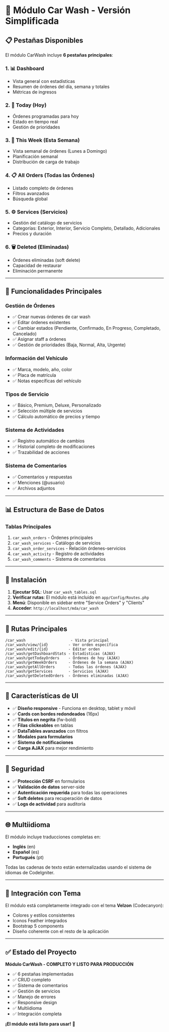 # 🚗 Módulo Car Wash - Versión Simplificada

## 📋 **Pestañas Disponibles**

El módulo CarWash incluye **6 pestañas principales**:

### 1. 📊 **Dashboard**
- Vista general con estadísticas
- Resumen de órdenes del día, semana y totales
- Métricas de ingresos

### 2. 📅 **Today (Hoy)**
- Órdenes programadas para hoy
- Estado en tiempo real
- Gestión de prioridades

### 3. 📆 **This Week (Esta Semana)** 
- Vista semanal de órdenes (Lunes a Domingo)
- Planificación semanal
- Distribución de carga de trabajo

### 4. 📋 **All Orders (Todas las Órdenes)**
- Listado completo de órdenes
- Filtros avanzados
- Búsqueda global

### 5. ⚙️ **Services (Servicios)**
- Gestión del catálogo de servicios
- Categorías: Exterior, Interior, Servicio Completo, Detallado, Adicionales
- Precios y duración

### 6. 🗑️ **Deleted (Eliminadas)**
- Órdenes eliminadas (soft delete)
- Capacidad de restaurar
- Eliminación permanente

---

## 🔧 **Funcionalidades Principales**

### **Gestión de Órdenes**
- ✅ Crear nuevas órdenes de car wash
- ✅ Editar órdenes existentes
- ✅ Cambiar estados (Pendiente, Confirmado, En Progreso, Completado, Cancelado)
- ✅ Asignar staff a órdenes
- ✅ Gestión de prioridades (Baja, Normal, Alta, Urgente)

### **Información del Vehículo**
- ✅ Marca, modelo, año, color
- ✅ Placa de matrícula
- ✅ Notas específicas del vehículo

### **Tipos de Servicio**
- ✅ Básico, Premium, Deluxe, Personalizado
- ✅ Selección múltiple de servicios
- ✅ Cálculo automático de precios y tiempo

### **Sistema de Actividades**
- ✅ Registro automático de cambios
- ✅ Historial completo de modificaciones
- ✅ Trazabilidad de acciones

### **Sistema de Comentarios**
- ✅ Comentarios y respuestas
- ✅ Menciones (@usuario)
- ✅ Archivos adjuntos

---

## 📊 **Estructura de Base de Datos**

### **Tablas Principales**
1. `car_wash_orders` - Órdenes principales
2. `car_wash_services` - Catálogo de servicios
3. `car_wash_order_services` - Relación órdenes-servicios
4. `car_wash_activity` - Registro de actividades
5. `car_wash_comments` - Sistema de comentarios

---

## 🚀 **Instalación**

1. **Ejecutar SQL**: Usar `car_wash_tables.sql`
2. **Verificar rutas**: El módulo está incluido en `app/Config/Routes.php`
3. **Menú**: Disponible en sidebar entre "Service Orders" y "Clients"
4. **Acceder**: `http://localhost/mda/car_wash`

---

## 🎯 **Rutas Principales**

```
/car_wash                    - Vista principal
/car_wash/view/{id}         - Ver orden específica
/car_wash/edit/{id}         - Editar orden
/car_wash/getDashboardStats - Estadísticas (AJAX)
/car_wash/getTodayOrders    - Órdenes de hoy (AJAX)
/car_wash/getWeekOrders     - Órdenes de la semana (AJAX)
/car_wash/getAllOrders      - Todas las órdenes (AJAX) 
/car_wash/getServices       - Servicios (AJAX)
/car_wash/getDeletedOrders  - Órdenes eliminadas (AJAX)
```

---

## 📱 **Características de UI**

- ✅ **Diseño responsive** - Funciona en desktop, tablet y móvil
- ✅ **Cards con bordes redondeados** (16px)
- ✅ **Títulos en negrita** (fw-bold)
- ✅ **Filas clickeables** en tablas
- ✅ **DataTables avanzados** con filtros
- ✅ **Modales para formularios**
- ✅ **Sistema de notificaciones**
- ✅ **Carga AJAX** para mejor rendimiento

---

## 🔐 **Seguridad**

- ✅ **Protección CSRF** en formularios
- ✅ **Validación de datos** server-side
- ✅ **Autenticación requerida** para todas las operaciones
- ✅ **Soft deletes** para recuperación de datos
- ✅ **Logs de actividad** para auditoría

---

## 🌐 **Multiidioma**

El módulo incluye traducciones completas en:
- **Inglés** (en)
- **Español** (es) 
- **Portugués** (pt)

Todas las cadenas de texto están externalizadas usando el sistema de idiomas de CodeIgniter.

---

## 🎨 **Integración con Tema**

El módulo está completamente integrado con el tema **Velzon** (Codecanyon):
- Colores y estilos consistentes
- Iconos Feather integrados
- Bootstrap 5 components
- Diseño coherente con el resto de la aplicación

---

## ✅ **Estado del Proyecto**

**Módulo CarWash - COMPLETO Y LISTO PARA PRODUCCIÓN**

- ✅ 6 pestañas implementadas
- ✅ CRUD completo
- ✅ Sistema de comentarios
- ✅ Gestión de servicios  
- ✅ Manejo de errores
- ✅ Responsive design
- ✅ Multiidioma
- ✅ Integración completa

**¡El módulo está listo para usar!** 🎉 